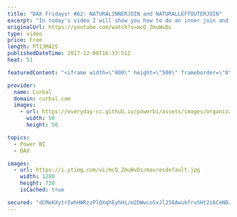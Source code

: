 ```yaml
---
title: "DAX Fridays! #62: NATURALINNERJOIN and NATURALLEFTOUTERJOIN"
excerpt: "In today's video I will show you how to do an inner join and outer join of tables using DAX.  Keynotes: 04:35 Innerjoin 07:59 Outer join  Link to download file: https://curbal.com/blog/glossary/naturalinnerjoin-dax  Link to Join tutorial in Power Query: https://www.youtube.com/watch?v=PNdxy0c1Shg  EXCEL"
originalUrl: https://youtube.com/watch?v=mcQ_ZmuWvDs
type: video
price: Free
length: PT13M42S
publishedDateTime: 2017-12-08T16:33:51Z
heat: 51

featuredContent: "<iframe width=\"800\" height=\"500\" frameborder=\"0\" src=\"https://www.youtube.com/embed/mcQ_ZmuWvDs\" allow=\"accelerometer; autoplay; encrypted-media; gyroscope; picture-in-picture\" allowfullscreen></iframe>"

provider:
  name: Curbal
  domain: curbal.com
  images:
    - url: https://everyday-cc.github.io/powerbi/assets/images/organizations/curbal.com-50x50.jpg
      width: 50
      height: 50

topics:
  - Power BI
  - DAX

images:
  - url: https://i.ytimg.com/vi/mcQ_ZmuWvDs/maxresdefault.jpg
    width: 1280
    height: 720
    isCached: true

secured: "dCMeKXytrIwhHWRzzPlQXqhEyhHi/m2DWwcoSxJl258Awukfrv5Ht2i6CeNDzSQs6AdZ/rWamJLMw9YLCFoPP3BAp97MIA+xxnZGP0hXLKybvsH+Jt45wkdy+wpSeS73xS4mPItTC2otjJ2qVXYTRJyNiCn+w8J+H55fFHI1Q0M2TzJHe1ufiF+BdcXM1qkHocPaaL6xbOp0qPRA08S2TOrxqLQOMf10r3fBHEpo+3UmBlHWNUyLLjTdOUgcGrw+luZ5wIDxGbE1EpemXI1vOlAUwnhF6RFWgVXregtjTq+nXuJMEs+siwvjkEl+jTKiY4MrTT1x8pDzkx82GuREEYGldJfcSm3iwmazqD9WrRLlu3bL/A4Cbxi3cDYBQkf88JJGWrUhOyrkiZFh6XmnEmPGGYP5XBzf/ujf12ArIuU=;JwrdTTIStIugVx/mY+iLyQ=="
---
```


